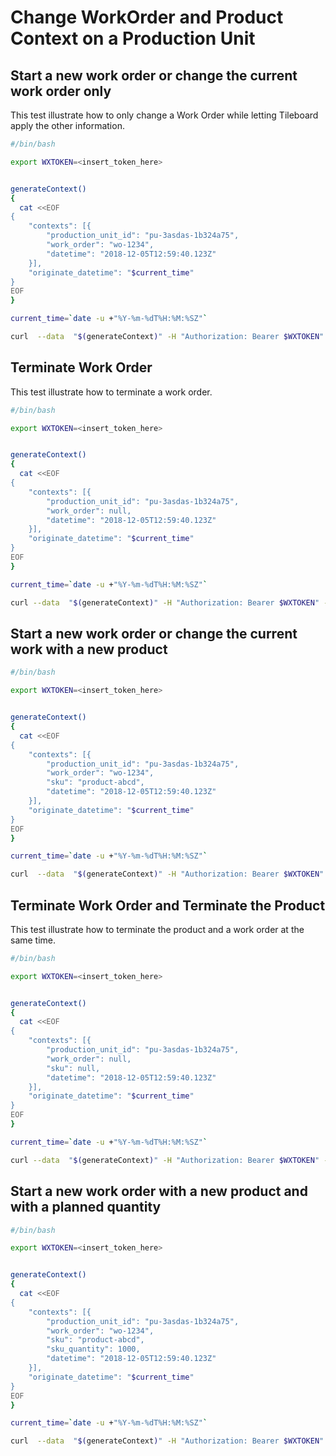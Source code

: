# Change WorkOrder and Product Context on a Production Unit

## Start a new work order or change the current work order only

This test illustrate how to only change a Work Order while letting Tileboard apply the other information.

```bash
#/bin/bash

export WXTOKEN=<insert_token_here>


generateContext()
{
  cat <<EOF
{
    "contexts": [{
        "production_unit_id": "pu-3asdas-1b324a75",
        "work_order": "wo-1234",
        "datetime": "2018-12-05T12:59:40.123Z"
    }],
    "originate_datetime": "$current_time"
}
EOF
}

current_time=`date -u +"%Y-%m-%dT%H:%M:%SZ"`

curl  --data  "$(generateContext)" -H "Authorization: Bearer $WXTOKEN" -H "Content-Type: application/json" https://api.pub.worximity.net/v1.0/contexts
```

## Terminate Work Order

This test illustrate how to terminate a work order.

```bash
#/bin/bash

export WXTOKEN=<insert_token_here>


generateContext()
{
  cat <<EOF
{
    "contexts": [{
        "production_unit_id": "pu-3asdas-1b324a75",
        "work_order": null,
        "datetime": "2018-12-05T12:59:40.123Z"
    }],
    "originate_datetime": "$current_time"
}
EOF
}

current_time=`date -u +"%Y-%m-%dT%H:%M:%SZ"`

curl --data  "$(generateContext)" -H "Authorization: Bearer $WXTOKEN" -H "Content-Type: application/json" https://api.pub.worximity.net/v1.0/contexts
```

## Start a new work order or change the current work with a new product

```bash
#/bin/bash

export WXTOKEN=<insert_token_here>


generateContext()
{
  cat <<EOF
{
    "contexts": [{
        "production_unit_id": "pu-3asdas-1b324a75",
        "work_order": "wo-1234",
        "sku": "product-abcd",
        "datetime": "2018-12-05T12:59:40.123Z"
    }],
    "originate_datetime": "$current_time"
}
EOF
}

current_time=`date -u +"%Y-%m-%dT%H:%M:%SZ"`

curl  --data  "$(generateContext)" -H "Authorization: Bearer $WXTOKEN" -H "Content-Type: application/json" https://api.pub.worximity.net/v1.0/contexts
```

## Terminate Work Order and Terminate the Product

This test illustrate how to terminate the product and a work order at the same time.

```bash
#/bin/bash

export WXTOKEN=<insert_token_here>


generateContext()
{
  cat <<EOF
{
    "contexts": [{
        "production_unit_id": "pu-3asdas-1b324a75",
        "work_order": null,
        "sku": null,
        "datetime": "2018-12-05T12:59:40.123Z"
    }],
    "originate_datetime": "$current_time"
}
EOF
}

current_time=`date -u +"%Y-%m-%dT%H:%M:%SZ"`

curl --data  "$(generateContext)" -H "Authorization: Bearer $WXTOKEN" -H "Content-Type: application/json" https://api.pub.worximity.net/v1.0/contexts
```

## Start a new work order with a new product and with a planned quantity

```bash
#/bin/bash

export WXTOKEN=<insert_token_here>


generateContext()
{
  cat <<EOF
{
    "contexts": [{
        "production_unit_id": "pu-3asdas-1b324a75",
        "work_order": "wo-1234",
        "sku": "product-abcd",
        "sku_quantity": 1000,
        "datetime": "2018-12-05T12:59:40.123Z"
    }],
    "originate_datetime": "$current_time"
}
EOF
}

current_time=`date -u +"%Y-%m-%dT%H:%M:%SZ"`

curl  --data  "$(generateContext)" -H "Authorization: Bearer $WXTOKEN" -H "Content-Type: application/json" https://api.pub.worximity.net/v1.0/contexts
```